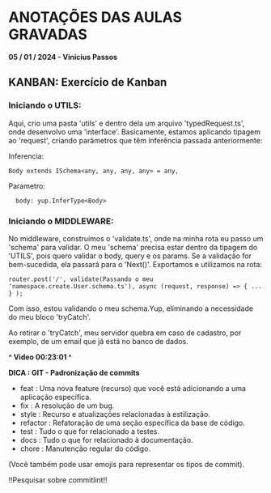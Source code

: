 # ANOTAÇÕES DAS AULAS GRAVADAS

**05 / 01 / 2024 - Vinicius Passos**

## KANBAN: Exercício de Kanban


### Iniciando o UTILS:

Aqui, crio uma pasta 'utils' e dentro dela um arquivo 'typedRequest.ts', onde desenvolvo uma 'interface'. Basicamente, estamos aplicando tipagem ao 'request', criando parâmetros que têm inferência passada anteriormente:

Inferencia:
```
Body extends ISchema<any, any, any, any> = any,
```

Parametro:
```
  body: yup.InferType<Body>
```

### Iniciando o MIDDLEWARE:

No middleware, construímos o 'validate.ts', onde na minha rota eu passo um 'schema' para validar. O meu 'schema' precisa estar dentro da tipagem do 'UTILS', pois quero validar o body, query e os params. Se a validação for bem-sucedida, ela passará para o 'Next()'. Exportamos e utilizamos na rota:

```
router.post('/', validate(Passando o meu 'namespace.create.User.schema.ts'), async (request, response) => { ... } );
```

Com isso, estou validando o meu schema.Yup, eliminando a necessidade do meu bloco 'tryCatch'.

Ao retirar o 'tryCatch', meu servidor quebra em caso de cadastro, por exemplo, de um email que já está no banco de dados.

**^ Video 00:23:01 ^**

**DICA : GIT - Padronização de commits**

 - feat : Uma nova feature (recurso) que você está adicionando a uma aplicação específica.
 - fix : A resolução de um bug.
 - style : Recurso e atualizações relacionadas à estilização.
 - refactor : Refatoração de uma seção específica da base de código.
 - test : Tudo o que for relacionado a testes.
 - docs : Tudo o que for relacionado à documentação.
 - chore : Manutenção regular do código.

(Você também pode usar emojis para representar os tipos de commit).

!!Pesquisar sobre commitlint!!
